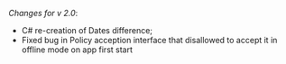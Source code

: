 _Changes for v 2.0_:
- C# re-creation of Dates difference;
- Fixed bug in Policy acception interface that disallowed to accept it in offline mode on app first start
